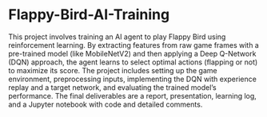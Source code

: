 # Flappy-Bird-AI-Training
 This project involves training an AI agent to play Flappy Bird using reinforcement learning. By extracting features from raw game frames with a pre-trained model (like MobileNetV2) and then applying a Deep Q-Network (DQN) approach, the agent learns to select optimal actions (flapping or not) to maximize its score. The project includes setting up the game environment, preprocessing inputs, implementing the DQN with experience replay and a target network, and evaluating the trained model’s performance. The final deliverables are a report, presentation, learning log, and a Jupyter notebook with code and detailed comments.
